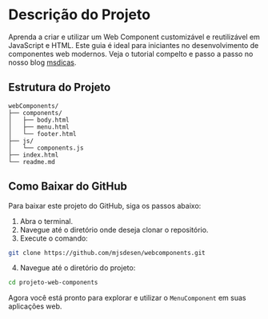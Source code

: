 # Descrição do Projeto

Aprenda a criar e utilizar um Web Component customizável e reutilizável em JavaScript e HTML. Este guia é ideal para iniciantes no desenvolvimento de componentes web modernos. Veja o tutorial compelto e passo a passo no nosso blog [msdicas](https://msdicas.com.br/como-criar-webcomponent-reutilizavel-em-javascript/).


## Estrutura do Projeto

```
webComponents/
├── components/
│   ├── body.html
│   ├── menu.html
│   └── footer.html
├── js/
│   └── components.js
├── index.html
└── readme.md
```

## Como Baixar do GitHub

Para baixar este projeto do GitHub, siga os passos abaixo:

1. Abra o terminal.
2. Navegue até o diretório onde deseja clonar o repositório.
3. Execute o comando:

```sh
git clone https://github.com/mjsdesen/webcomponents.git
```

4. Navegue até o diretório do projeto:

```sh
cd projeto-web-components
```

Agora você está pronto para explorar e utilizar o `MenuComponent` em suas aplicações web.
